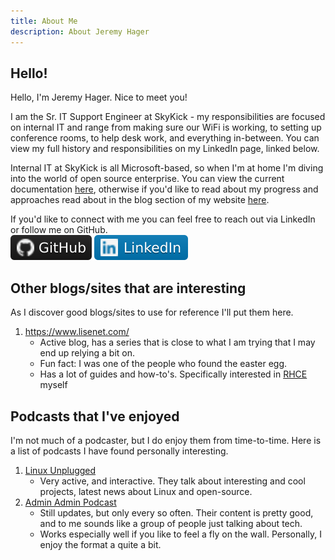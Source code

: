 ```yaml
---
title: About Me
description: About Jeremy Hager
---
```


## Hello!

Hello, I'm Jeremy Hager. Nice to meet you!

I am the Sr. IT Support Engineer at SkyKick - my responsibilities are focused on internal IT and range from making sure our WiFi is working, to setting up conference rooms, to help desk work, and everything in-between. You can view my full history and responsibilities on my LinkedIn page, linked below.

Internal IT at SkyKick is all Microsoft-based, so when I'm at home I'm diving into the world of open source enterprise. You can view the current documentation [here](/docs), otherwise if you'd like to read about my progress and approaches read about in the blog section of my website [here](/blog).

If you'd like to connect with me you can feel free to reach out via LinkedIn or follow me on GitHub.  
[![GitHub followers](../../static/img/GitHub.svg)](https://github.com/jeremyhager/)
[![Connect via LinkedIn](../../static/img/LinkedIn.svg)](https://www.linkedin.com/in/hagerjeremy/)

## Other blogs/sites that are interesting
As I discover good blogs/sites to use for reference I'll put them here.

1. https://www.lisenet.com/
    - Active blog, has a series that is close to what I am trying that I may end up relying a bit on.
    - Fun fact: I was one of the people who found the easter egg.
    - Has a lot of guides and how-to's. Specifically interested in [RHCE](https://www.lisenet.com/rhce/) myself 


## Podcasts that I've enjoyed
I'm not much of a podcaster, but I do enjoy them from time-to-time. Here is a list of podcasts I have found personally interesting.

1. [Linux Unplugged](https://linuxunplugged.com/)
    - Very active, and interactive. They talk about interesting and cool projects, latest news about Linux and open-source.
2. [Admin Admin Podcast](https://www.adminadminpodcast.co.uk/)
    - Still updates, but only every so often. Their content is pretty good, and to me sounds like a group of people just talking about tech.
    - Works especially well if you like to feel a fly on the wall. Personally, I enjoy the format a quite a bit.
